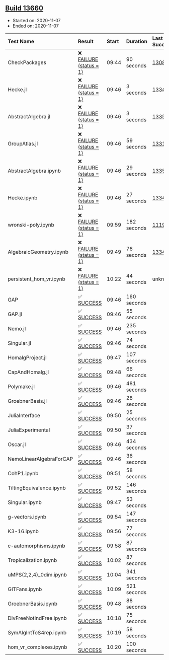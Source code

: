 ## [Build 13660](https://oscarci.mathematik.uni-kl.de/job/oscar/13660/)

* Started on: 2020-11-07
* Ended on: 2020-11-07

| Test Name    | Result | Start | Duration | Last Success | First Failure |
|:-------------|:-------|:------|:---------|:-------------|:--------------|
| CheckPackages | ❌ [FAILURE (status = 1)](https://oscarci.mathematik.uni-kl.de/job/oscar/13660/artifact/logs/build-13660/CheckPackages.log) | 09:44 | 90 seconds | [13085](https://oscarci.mathematik.uni-kl.de/job/oscar/13085/) | [13086](https://oscarci.mathematik.uni-kl.de/job/oscar/13086/) |
| Hecke.jl | ❌ [FAILURE (status = 1)](https://oscarci.mathematik.uni-kl.de/job/oscar/13660/artifact/logs/build-13660/Hecke.jl.log) | 09:46 | 3 seconds | [13341](https://oscarci.mathematik.uni-kl.de/job/oscar/13341/) | [13342](https://oscarci.mathematik.uni-kl.de/job/oscar/13342/) |
| AbstractAlgebra.jl | ❌ [FAILURE (status = 1)](https://oscarci.mathematik.uni-kl.de/job/oscar/13660/artifact/logs/build-13660/AbstractAlgebra.jl.log) | 09:46 | 3 seconds | [13355](https://oscarci.mathematik.uni-kl.de/job/oscar/13355/) | [13356](https://oscarci.mathematik.uni-kl.de/job/oscar/13356/) |
| GroupAtlas.jl | ❌ [FAILURE (status = 1)](https://oscarci.mathematik.uni-kl.de/job/oscar/13660/artifact/logs/build-13660/GroupAtlas.jl.log) | 09:46 | 59 seconds | [13311](https://oscarci.mathematik.uni-kl.de/job/oscar/13311/) | [13312](https://oscarci.mathematik.uni-kl.de/job/oscar/13312/) |
| AbstractAlgebra.ipynb | ❌ [FAILURE (status = 1)](https://oscarci.mathematik.uni-kl.de/job/oscar/13660/artifact/logs/build-13660/AbstractAlgebra.ipynb.log) | 09:46 | 29 seconds | [13355](https://oscarci.mathematik.uni-kl.de/job/oscar/13355/) | [13356](https://oscarci.mathematik.uni-kl.de/job/oscar/13356/) |
| Hecke.ipynb | ❌ [FAILURE (status = 1)](https://oscarci.mathematik.uni-kl.de/job/oscar/13660/artifact/logs/build-13660/Hecke.ipynb.log) | 09:46 | 27 seconds | [13341](https://oscarci.mathematik.uni-kl.de/job/oscar/13341/) | [13342](https://oscarci.mathematik.uni-kl.de/job/oscar/13342/) |
| wronski-poly.ipynb | ❌ [FAILURE (status = 1)](https://oscarci.mathematik.uni-kl.de/job/oscar/13660/artifact/logs/build-13660/wronski-poly.ipynb.log) | 09:59 | 182 seconds | [11192](https://oscarci.mathematik.uni-kl.de/job/oscar/11192/) | [11193](https://oscarci.mathematik.uni-kl.de/job/oscar/11193/) |
| AlgebraicGeometry.ipynb | ❌ [FAILURE (status = 1)](https://oscarci.mathematik.uni-kl.de/job/oscar/13660/artifact/logs/build-13660/AlgebraicGeometry.ipynb.log) | 09:49 | 76 seconds | [13341](https://oscarci.mathematik.uni-kl.de/job/oscar/13341/) | [13342](https://oscarci.mathematik.uni-kl.de/job/oscar/13342/) |
| persistent_hom_vr.ipynb | ❌ [FAILURE (status = 1)](https://oscarci.mathematik.uni-kl.de/job/oscar/13660/artifact/logs/build-13660/persistent_hom_vr.ipynb.log) | 10:22 | 44 seconds | unknown | unknown |
| GAP | ✅ [SUCCESS](https://oscarci.mathematik.uni-kl.de/job/oscar/13660/artifact/logs/build-13660/GAP.log) | 09:46 | 160 seconds |  |  |
| GAP.jl | ✅ [SUCCESS](https://oscarci.mathematik.uni-kl.de/job/oscar/13660/artifact/logs/build-13660/GAP.jl.log) | 09:46 | 55 seconds |  |  |
| Nemo.jl | ✅ [SUCCESS](https://oscarci.mathematik.uni-kl.de/job/oscar/13660/artifact/logs/build-13660/Nemo.jl.log) | 09:46 | 235 seconds |  |  |
| Singular.jl | ✅ [SUCCESS](https://oscarci.mathematik.uni-kl.de/job/oscar/13660/artifact/logs/build-13660/Singular.jl.log) | 09:46 | 74 seconds |  |  |
| HomalgProject.jl | ✅ [SUCCESS](https://oscarci.mathematik.uni-kl.de/job/oscar/13660/artifact/logs/build-13660/HomalgProject.jl.log) | 09:47 | 107 seconds |  |  |
| CapAndHomalg.jl | ✅ [SUCCESS](https://oscarci.mathematik.uni-kl.de/job/oscar/13660/artifact/logs/build-13660/CapAndHomalg.jl.log) | 09:48 | 66 seconds |  |  |
| Polymake.jl | ✅ [SUCCESS](https://oscarci.mathematik.uni-kl.de/job/oscar/13660/artifact/logs/build-13660/Polymake.jl.log) | 09:46 | 481 seconds |  |  |
| GroebnerBasis.jl | ✅ [SUCCESS](https://oscarci.mathematik.uni-kl.de/job/oscar/13660/artifact/logs/build-13660/GroebnerBasis.jl.log) | 09:46 | 28 seconds |  |  |
| JuliaInterface | ✅ [SUCCESS](https://oscarci.mathematik.uni-kl.de/job/oscar/13660/artifact/logs/build-13660/JuliaInterface.log) | 09:50 | 25 seconds |  |  |
| JuliaExperimental | ✅ [SUCCESS](https://oscarci.mathematik.uni-kl.de/job/oscar/13660/artifact/logs/build-13660/JuliaExperimental.log) | 09:50 | 37 seconds |  |  |
| Oscar.jl | ✅ [SUCCESS](https://oscarci.mathematik.uni-kl.de/job/oscar/13660/artifact/logs/build-13660/Oscar.jl.log) | 09:46 | 434 seconds |  |  |
| NemoLinearAlgebraForCAP | ✅ [SUCCESS](https://oscarci.mathematik.uni-kl.de/job/oscar/13660/artifact/logs/build-13660/NemoLinearAlgebraForCAP.log) | 09:46 | 36 seconds |  |  |
| CohP1.ipynb | ✅ [SUCCESS](https://oscarci.mathematik.uni-kl.de/job/oscar/13660/artifact/logs/build-13660/CohP1.ipynb.log) | 09:51 | 58 seconds |  |  |
| TiltingEquivalence.ipynb | ✅ [SUCCESS](https://oscarci.mathematik.uni-kl.de/job/oscar/13660/artifact/logs/build-13660/TiltingEquivalence.ipynb.log) | 09:52 | 146 seconds |  |  |
| Singular.ipynb | ✅ [SUCCESS](https://oscarci.mathematik.uni-kl.de/job/oscar/13660/artifact/logs/build-13660/Singular.ipynb.log) | 09:47 | 53 seconds |  |  |
| g-vectors.ipynb | ✅ [SUCCESS](https://oscarci.mathematik.uni-kl.de/job/oscar/13660/artifact/logs/build-13660/g-vectors.ipynb.log) | 09:54 | 147 seconds |  |  |
| K3-16.ipynb | ✅ [SUCCESS](https://oscarci.mathematik.uni-kl.de/job/oscar/13660/artifact/logs/build-13660/K3-16.ipynb.log) | 09:56 | 77 seconds |  |  |
| c-automorphisms.ipynb | ✅ [SUCCESS](https://oscarci.mathematik.uni-kl.de/job/oscar/13660/artifact/logs/build-13660/c-automorphisms.ipynb.log) | 09:58 | 87 seconds |  |  |
| Tropicalization.ipynb | ✅ [SUCCESS](https://oscarci.mathematik.uni-kl.de/job/oscar/13660/artifact/logs/build-13660/Tropicalization.ipynb.log) | 10:02 | 87 seconds |  |  |
| uMPS(2,2,4)_0dim.ipynb | ✅ [SUCCESS](https://oscarci.mathematik.uni-kl.de/job/oscar/13660/artifact/logs/build-13660/uMPS-2-2-4-_0dim.ipynb.log) | 10:04 | 341 seconds |  |  |
| GITFans.ipynb | ✅ [SUCCESS](https://oscarci.mathematik.uni-kl.de/job/oscar/13660/artifact/logs/build-13660/GITFans.ipynb.log) | 10:09 | 521 seconds |  |  |
| GroebnerBasis.ipynb | ✅ [SUCCESS](https://oscarci.mathematik.uni-kl.de/job/oscar/13660/artifact/logs/build-13660/GroebnerBasis.ipynb.log) | 09:48 | 88 seconds |  |  |
| DivFreeNotIndFree.ipynb | ✅ [SUCCESS](https://oscarci.mathematik.uni-kl.de/job/oscar/13660/artifact/logs/build-13660/DivFreeNotIndFree.ipynb.log) | 10:18 | 75 seconds |  |  |
| SymAlgIntToS4rep.ipynb | ✅ [SUCCESS](https://oscarci.mathematik.uni-kl.de/job/oscar/13660/artifact/logs/build-13660/SymAlgIntToS4rep.ipynb.log) | 10:19 | 58 seconds |  |  |
| hom_vr_complexes.ipynb | ✅ [SUCCESS](https://oscarci.mathematik.uni-kl.de/job/oscar/13660/artifact/logs/build-13660/hom_vr_complexes.ipynb.log) | 10:20 | 100 seconds |  |  |
